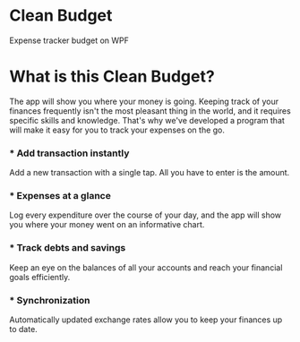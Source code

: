 # Clean Budget
Expense tracker budget on WPF

# What is this Clean Budget?
The app will show you where your money is going. Keeping track of your finances frequently isn't the most pleasant thing in the world, and it requires specific skills and knowledge. That's why we've developed a program that will make it easy for you to track your expenses on the go.

### * Add transaction instantly
Add a new transaction with a single tap. All you have to enter is the amount.

### * Expenses at a glance
Log every expenditure over the course of your day, and the app will show you where your money went on an informative chart.

### * Track debts and savings
Keep an eye on the balances of all your accounts and reach your financial goals efficiently.

### * Synchronization
Automatically updated exchange rates allow you to keep your finances up to date.
